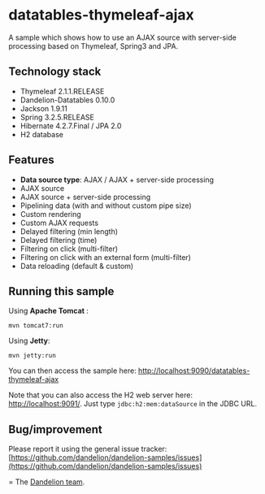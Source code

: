 datatables-thymeleaf-ajax
=================================================================

A sample which shows how to use an AJAX source with server-side processing based on Thymeleaf, Spring3 and JPA.

## Technology stack

 - Thymeleaf 2.1.1.RELEASE
 - Dandelion-Datatables 0.10.0
 - Jackson 1.9.11
 - Spring 3.2.5.RELEASE
 - Hibernate 4.2.7.Final / JPA 2.0
 - H2 database

## Features
		
 - __Data source type__: AJAX / AJAX + server-side processing
 - AJAX source
 - AJAX source + server-side processing
 - Pipelining data (with and without custom pipe size)
 - Custom rendering
 - Custom AJAX requests
 - Delayed filtering (min length)
 - Delayed filtering (time)
 - Filtering on click (multi-filter)
 - Filtering on click with an external form (multi-filter)
 - Data reloading (default & custom)

## Running this sample

Using __Apache Tomcat__ :

    mvn tomcat7:run

Using __Jetty__:

    mvn jetty:run

You can then access the sample here: [http://localhost:9090/datatables-thymeleaf-ajax](http://localhost:9090/datatables-thymeleaf-ajax)

Note that you can also access the H2 web server here: [http://localhost:9091/](http://localhost:9091/). Just type `jdbc:h2:mem:dataSource` in the JDBC URL.

## Bug/improvement

Please report it using the general issue tracker: [https://github.com/dandelion/dandelion-samples/issues](https://github.com/dandelion/dandelion-samples/issues)

=
The [Dandelion team](http://dandelion.github.io/team/).